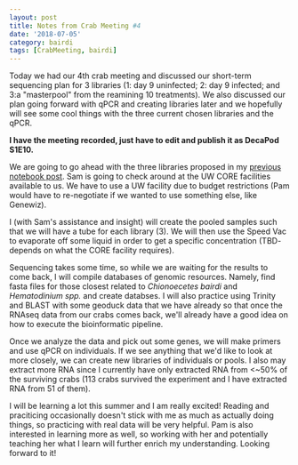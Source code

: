 ```yaml
---
layout: post
title: Notes from Crab Meeting #4
date: '2018-07-05'
category: bairdi
tags: [CrabMeeting, bairdi]
---
```

Today we had our 4th crab meeting and discussed our short-term sequencing plan for 3 libraries (1: day 9 uninfected; 2: day 9 infected; and 3:a "masterpool" from the reamining 10 treatments). We also discussed our plan going forward with qPCR and creating libraries later and we hopefully will see some cool things with the three current chosen libraries and the qPCR.

**I have the meeting recorded, just have to edit and publish it as DecaPod S1E10.** 

We are going to go ahead with the three libraries proposed in my [previous notebook post](https://github.com/grace-ac/grace-ac.github.io/blob/master/_posts/2018-07-02-Pool-scheme-for-Thurs.md). Sam is going to check around at the UW CORE facilities available to us. We have to use a UW facility due to budget restrictions (Pam would have to re-negotiate if we wanted to use something else, like Genewiz). 

I (with Sam's assistance and insight) will create the pooled samples such that we will have a tube for each library (3). We will then use the Speed Vac to evaporate off some liquid in order to get a specific concentration (TBD- depends on what the CORE facility requires). 

Sequencing takes some time, so while we are waiting for the results to come back, I will compile databases of genomic resources. Namely, find fasta files for those closest related to _Chionoecetes bairdi_ and _Hematodinium spp._ and create databses. I will also practice using Trinity and BLAST with some geoduck data that we have already so that once the RNAseq data from our crabs comes back, we'll already have a good idea on how to execute the bioinformatic pipeline. 

Once we analyze the data and pick out some genes, we will make primers and use qPCR on individuals. If we see anything that we'd like to look at more closely, we can create new libraries of individuals or pools. I also may extract more RNA since I currently have only extracted RNA from <~50% of the surviving crabs (113 crabs survived the experiment and I have extracted RNA from 51 of them). 

I will be learning a lot this summer and I am really excited! Reading and praciticing occasionally doesn't stick with me as much as actually doing things, so practicing with real data will be very helpful. Pam is also interested in learning more as well, so working with her and potentially teaching her what I learn will further enrich my understanding. Looking forward to it! 
